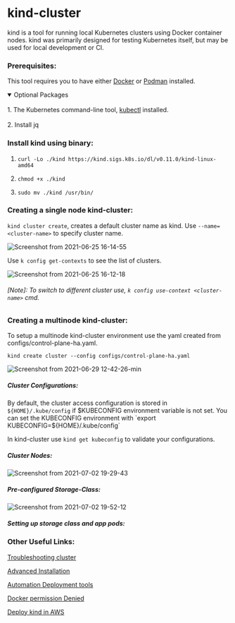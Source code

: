 # kind-cluster

kind is a tool for running local Kubernetes clusters using Docker container nodes. kind was primarily designed for testing Kubernetes itself, but may be used for local development or CI.

### Prerequisites:

This tool requires you to have either [Docker](https://docs.docker.com/get-docker/) or [Podman](https://podman.io/getting-started/installation) installed.

<details open>
<summary>Optional Packages</summary>
<br>1. The Kubernetes command-line tool,  <a href="https://kubernetes.io/docs/tasks/tools/">kubectl</a> installed.</br>
<br>2. Install jq </br>
</details>


### Install kind using binary:

1. `curl -Lo ./kind https://kind.sigs.k8s.io/dl/v0.11.0/kind-linux-amd64`

2. `chmod +x ./kind`

3. `sudo mv ./kind /usr/bin/`

### Creating a single node kind-cluster:

  `kind cluster create`, creates a default cluster name as kind. Use `--name=<cluster-name>` to specify cluster name.

  ![Screenshot from 2021-06-25 16-14-55](https://user-images.githubusercontent.com/32717488/123413893-e95c8280-d5d0-11eb-9353-f28f0aa12465.png)


Use `k config get-contexts` to see the list of clusters.

![Screenshot from 2021-06-25 16-12-18](https://user-images.githubusercontent.com/32717488/123413986-f8dbcb80-d5d0-11eb-8e75-664ef7171ebe.png)

###### [Note]: To switch to different cluster use, `k config use-context <cluster-name>` cmd.

### Creating a multinode kind-cluster:

To setup a multinode kind-cluster environment use the yaml created from configs/control-plane-ha.yaml.

`kind create cluster --config configs/control-plane-ha.yaml`

![Screenshot from 2021-06-29 12-42-26-min](https://user-images.githubusercontent.com/32717488/123753676-bc151a80-d8d7-11eb-94f5-e288bf60c98e.png)

##### Cluster Configurations:

By default, the cluster access configuration is stored in `${HOME}/.kube/config` if $KUBECONFIG environment variable is not set. You can set the KUBECONFIG environment with `export KUBECONFIG=${HOME}/.kube/config`

In kind-cluster use `kind get kubeconfig` to validate your configurations.

##### Cluster Nodes:

![Screenshot from 2021-07-02 19-29-43](https://user-images.githubusercontent.com/32717488/124286135-437abc00-db6c-11eb-8cb3-484d99afb61e.png)

##### Pre-configured Storage-Class:

![Screenshot from 2021-07-02 19-52-12](https://user-images.githubusercontent.com/32717488/124289319-cbae9080-db6f-11eb-9a64-d52428573be2.png)

##### Setting up storage class and app pods:



### Other Useful Links:

[Troubleshooting cluster](https://kubernetes.io/docs/tasks/debug-application-cluster/debug-cluster/)

[Advanced Installation](https://pkg.go.dev/sigs.k8s.io/kind)

[Automation Deployment tools](https://spr.com/4-tools-to-automate-kubernetes-cluster-deployments/)

[Docker permission Denied](https://www.digitalocean.com/community/questions/how-to-fix-docker-got-permission-denied-while-trying-to-connect-to-the-docker-daemon-socket)

[Deploy kind in AWS](https://github.com/rustysys-dev/kinp)
